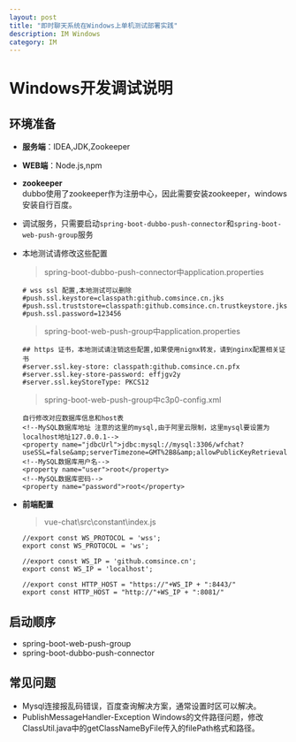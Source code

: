 ```yaml
---
layout: post
title: "即时聊天系统在Windows上单机测试部署实践"
description: IM Windows
category: IM
---
```


# Windows开发调试说明
## 环境准备
* __服务端__：IDEA,JDK,Zookeeper
* __WEB端__：Node.js,npm
* __zookeeper__  
     dubbo使用了zookeeper作为注册中心，因此需要安装zookeeper，windows安装自行百度。
* 调试服务，只需要启动`spring-boot-dubbo-push-connector`和`spring-boot-web-push-group`服务
* 本地测试请修改这些配置

    > spring-boot-dubbo-push-connector中application.properties

    ```
    # wss ssl 配置,本地测试可以删除
    #push.ssl.keystore=classpath:github.comsince.cn.jks
    #push.ssl.truststore=classpath:github.comsince.cn.trustkeystore.jks
    #push.ssl.password=123456
    ```
    > spring-boot-web-push-group中application.properties

    ```
    ## https 证书，本地测试请注销这些配置,如果使用nignx转发，请到nginx配置相关证书
    #server.ssl.key-store: classpath:github.comsince.cn.pfx
    #server.ssl.key-store-password: effjgv2y
    #server.ssl.keyStoreType: PKCS12
    ```
    > spring-boot-web-push-group中c3p0-config.xml


    ```
    自行修改对应数据库信息和host表
    <!--MySQL数据库地址 注意的这里的mysql,由于阿里云限制，这里mysql要设置为localhost地址127.0.0.1-->
    <property name="jdbcUrl">jdbc:mysql://mysql:3306/wfchat?useSSL=false&amp;serverTimezone=GMT%2B8&amp;allowPublicKeyRetrieval=true&amp;useUnicode=true&amp;characterEncoding=utf8</property>
    <!--MySQL数据库用户名-->
    <property name="user">root</property>
    <!--MySQL数据库密码-->
    <property name="password">root</property>
    ```
    
* __前端配置__

    > vue-chat\src\constant\index.js

    ```
    //export const WS_PROTOCOL = 'wss';
    export const WS_PROTOCOL = 'ws';
    
    //export const WS_IP = 'github.comsince.cn';
    export const WS_IP = 'localhost';
    
    //export const HTTP_HOST = "https://"+WS_IP + ":8443/"
    export const HTTP_HOST = "http://"+WS_IP + ":8081/"
    ```


## 启动顺序
* spring-boot-web-push-group
* spring-boot-dubbo-push-connector

## 常见问题

* Mysql连接报乱码错误，百度查询解决方案，通常设置时区可以解决。
* PublishMessageHandler-Exception Windows的文件路径问题，修改ClassUtil.java中的getClassNameByFile传入的filePath格式和路径。